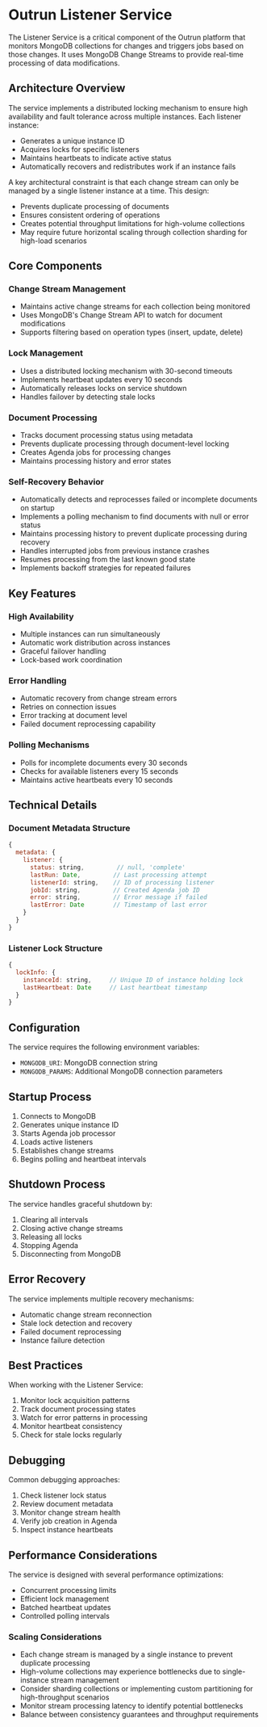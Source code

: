 # Outrun Listener Service

The Listener Service is a critical component of the Outrun platform that monitors MongoDB collections for changes and triggers jobs based on those changes. It uses MongoDB Change Streams to provide real-time processing of data modifications.

## Architecture Overview

The service implements a distributed locking mechanism to ensure high availability and fault tolerance across multiple instances. Each listener instance:
- Generates a unique instance ID
- Acquires locks for specific listeners
- Maintains heartbeats to indicate active status
- Automatically recovers and redistributes work if an instance fails

A key architectural constraint is that each change stream can only be managed by a single listener instance at a time. This design:
- Prevents duplicate processing of documents
- Ensures consistent ordering of operations
- Creates potential throughput limitations for high-volume collections
- May require future horizontal scaling through collection sharding for high-load scenarios

## Core Components

### Change Stream Management
- Maintains active change streams for each collection being monitored
- Uses MongoDB's Change Stream API to watch for document modifications
- Supports filtering based on operation types (insert, update, delete)

### Lock Management
- Uses a distributed locking mechanism with 30-second timeouts
- Implements heartbeat updates every 10 seconds
- Automatically releases locks on service shutdown
- Handles failover by detecting stale locks

### Document Processing
- Tracks document processing status using metadata
- Prevents duplicate processing through document-level locking
- Creates Agenda jobs for processing changes
- Maintains processing history and error states

### Self-Recovery Behavior
- Automatically detects and reprocesses failed or incomplete documents on startup
- Implements a polling mechanism to find documents with null or error status
- Maintains processing history to prevent duplicate processing during recovery
- Handles interrupted jobs from previous instance crashes
- Resumes processing from the last known good state
- Implements backoff strategies for repeated failures

## Key Features

### High Availability
- Multiple instances can run simultaneously
- Automatic work distribution across instances
- Graceful failover handling
- Lock-based work coordination

### Error Handling
- Automatic recovery from change stream errors
- Retries on connection issues
- Error tracking at document level
- Failed document reprocessing capability

### Polling Mechanisms
- Polls for incomplete documents every 30 seconds
- Checks for available listeners every 15 seconds
- Maintains active heartbeats every 10 seconds

## Technical Details

### Document Metadata Structure
```javascript
{
  metadata: {
    listener: {
      status: string,         // null, 'complete'
      lastRun: Date,         // Last processing attempt
      listenerId: string,    // ID of processing listener
      jobId: string,         // Created Agenda job ID
      error: string,         // Error message if failed
      lastError: Date        // Timestamp of last error
    }
  }
}
```

### Listener Lock Structure
```javascript
{
  lockInfo: {
    instanceId: string,     // Unique ID of instance holding lock
    lastHeartbeat: Date     // Last heartbeat timestamp
  }
}
```

## Configuration

The service requires the following environment variables:
- `MONGODB_URI`: MongoDB connection string
- `MONGODB_PARAMS`: Additional MongoDB connection parameters

## Startup Process

1. Connects to MongoDB
2. Generates unique instance ID
3. Starts Agenda job processor
4. Loads active listeners
5. Establishes change streams
6. Begins polling and heartbeat intervals

## Shutdown Process

The service handles graceful shutdown by:
1. Clearing all intervals
2. Closing active change streams
3. Releasing all locks
4. Stopping Agenda
5. Disconnecting from MongoDB

## Error Recovery

The service implements multiple recovery mechanisms:
- Automatic change stream reconnection
- Stale lock detection and recovery
- Failed document reprocessing
- Instance failure detection

## Best Practices

When working with the Listener Service:
1. Monitor lock acquisition patterns
2. Track document processing states
3. Watch for error patterns in processing
4. Monitor heartbeat consistency
5. Check for stale locks regularly

## Debugging

Common debugging approaches:
1. Check listener lock status
2. Review document metadata
3. Monitor change stream health
4. Verify job creation in Agenda
5. Inspect instance heartbeats

## Performance Considerations

The service is designed with several performance optimizations:
- Concurrent processing limits
- Efficient lock management
- Batched heartbeat updates
- Controlled polling intervals 

### Scaling Considerations
- Each change stream is managed by a single instance to prevent duplicate processing
- High-volume collections may experience bottlenecks due to single-instance stream management
- Consider sharding collections or implementing custom partitioning for high-throughput scenarios
- Monitor stream processing latency to identify potential bottlenecks
- Balance between consistency guarantees and throughput requirements 